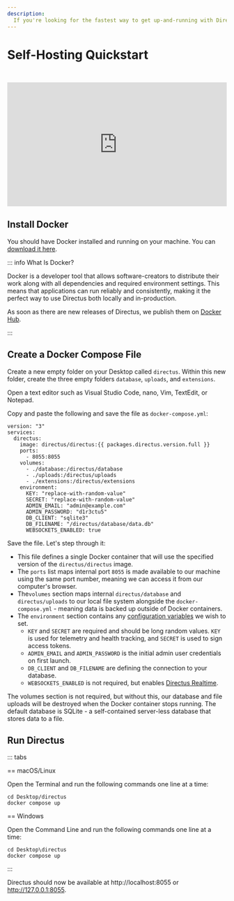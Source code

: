 ```yaml
---
description:
  If you're looking for the fastest way to get up-and-running with Directus locally, this guide will get you there in minutes.
---
```


<script setup lang="ts">
import { data as packages } from '@/data/packages.data.js';
</script>

# Self-Hosting Quickstart

<iframe style="width:100%; aspect-ratio:16/9; margin-top: 2em;" src="https://www.youtube.com/embed/J7tFWxAGkh4" title="YouTube video player" frameborder="0" allow="accelerometer; autoplay; clipboard-write; encrypted-media; gyroscope; picture-in-picture; web-share" allowfullscreen></iframe>

## Install Docker

You should have Docker installed and running on your machine. You can
[download it here](https://docs.docker.com/get-docker/).

::: info What Is Docker?

Docker is a developer tool that allows software-creators to distribute their work along with all dependencies and
required environment settings. This means that applications can run reliably and consistently, making it the perfect way
to use Directus both locally and in-production.

As soon as there are new releases of Directus, we publish them on
[Docker Hub](https://hub.docker.com/r/directus/directus).

:::

## Create a Docker Compose File

Create a new empty folder on your Desktop called `directus`. Within this new folder, create the three empty folders
`database`, `uploads`, and `extensions`.

Open a text editor such as Visual Studio Code, nano, Vim, TextEdit, or Notepad.

Copy and paste the following and save the file as `docker-compose.yml`:

```yaml-vue
version: "3"
services:
  directus:
    image: directus/directus:{{ packages.directus.version.full }}
    ports:
      - 8055:8055
    volumes:
      - ./database:/directus/database
      - ./uploads:/directus/uploads
      - ./extensions:/directus/extensions
    environment:
      KEY: "replace-with-random-value"
      SECRET: "replace-with-random-value"
      ADMIN_EMAIL: "admin@example.com"
      ADMIN_PASSWORD: "d1r3ctu5"
      DB_CLIENT: "sqlite3"
      DB_FILENAME: "/directus/database/data.db"
      WEBSOCKETS_ENABLED: true
```

Save the file. Let's step through it:

- This file defines a single Docker container that will use the specified version of the `directus/directus` image.
- The `ports` list maps internal port `8055` is made available to our machine using the same port number, meaning we can
  access it from our computer's browser.
- The`volumes` section maps internal `directus/database` and `directus/uploads` to our local file system alongside the
  `docker-compose.yml` - meaning data is backed up outside of Docker containers.
- The `environment` section contains any [configuration variables](/self-hosted/config-options.html) we wish to set.
  - `KEY` and `SECRET` are required and should be long random values. `KEY` is used for telemetry and health tracking,
    and `SECRET` is used to sign access tokens.
  - `ADMIN_EMAIL` and `ADMIN_PASSWORD` is the initial admin user credentials on first launch.
  - `DB_CLIENT` and `DB_FILENAME` are defining the connection to your database.
  - `WEBSOCKETS_ENABLED` is not required, but enables [Directus Realtime](/guides/real-time/getting-started/index.html).

The volumes section is not required, but without this, our database and file uploads will be destroyed when the Docker
container stops running. The default database is SQLite - a self-contained server-less database that stores data to a
file.

## Run Directus

::: tabs

== macOS/Linux

Open the Terminal and run the following commands one line at a time:

```
cd Desktop/directus
docker compose up
```

== Windows

Open the Command Line and run the following commands one line at a time:

```
cd Desktop\directus
docker compose up
```

:::

Directus should now be available at http://localhost:8055 or http://127.0.0.1:8055.

